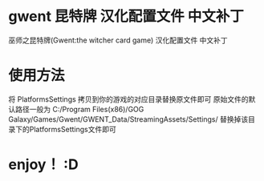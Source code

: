 # gwent 昆特牌 汉化配置文件 中文补丁
巫师之昆特牌(Gwent:the witcher card game) 汉化配置文件 中文补丁

# 使用方法
将 PlatformsSettings 拷贝到你的游戏的对应目录替换原文件即可
原始文件的默认路径一般为 C:/Program Files(x86)/GOG Galaxy/Games/Gwent/GWENT_Data/StreamingAssets/Settings/ 替换掉该目录下的PlatformsSettings文件即可

# enjoy！  :D

